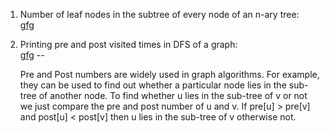 1. Number of leaf nodes in the subtree of every node of an n-ary tree:<br>
<a href="https://www.geeksforgeeks.org/number-of-leaf-nodes-in-the-subtree-of-every-node-of-an-n-ary-tree/">gfg</a>

2. Printing pre and post visited times in DFS of a graph:<br>
<a href="https://www.geeksforgeeks.org/printing-pre-and-post-visited-times-in-dfs-of-a-graph/">gfg</a>
--<p>Pre and Post numbers are widely used in graph algorithms. For example, they can be used to find out whether a particular node lies in the sub-tree of another node.
To find whether u lies in the sub-tree of v or not we just compare the pre and post number of u and v. If pre[u] > pre[v] and post[u] < post[v] then u lies in the sub-tree of v otherwise not.<p>
